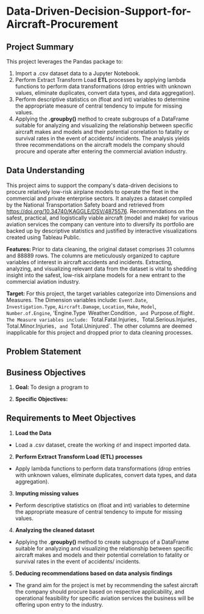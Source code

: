 # Data-Driven-Decision-Support-for-Aircraft-Procurement
## Project Summary
This project  leverages the Pandas package to:
1) Import a .csv dataset data to a Jupyter Notebook.
2) Perform Extract Transform Load <strong> ETL </strong> processes by applying lambda functions to perform data transformations (drop entries with unknown values, eliminate duplicates, convert data types, and data aggregation).
3) Perform descriptive statistics on (float and int) variables to determine the appropriate measure of central tendency to impute for missing values.
4) Applying the <strong>.groupby() </strong> method to create subgroups of a DataFrame suitable for analyzing and visualizing the relationship between specific aircraft makes and models and their potential correlation to fatality or survival rates in the event of accidents/ incidents.
The analysis yields three recommendations on the aircraft models the company should procure and operate after entering the commercial aviation industry.
## Data Understanding
This project aims to support the company's data-driven decisions to procure relatively low-risk airplane models to operate the fleet in the commercial and private enterprise sectors. It analyzes a dataset compiled by the National Transportation Safety board and retrieved from <html>https://doi.org/10.34740/KAGGLE/DSV/4875576</html>. Recommendations on the safest, practical, and logistically viable aircraft (model and make) for various aviation services the company can venture into to diversify its portfolio are backed up by descriptive statistics and justified by interactive visualizations created using Tableau Public. 

<strong> Features: </strong> Prior to data cleaning, the original dataset comprises 31 columns and 88889 rows. The columns are meticulously organized to capture variables of interest in aircraft accidents and incidents. Extracting, analyzing, and visualizing relevant data from the dataset is vital to shedding insight into the safest, low-risk airplane models for a new entrant to the commercial aviation industry.

<strong> Target: </strong> For this project, the target variables categorize into Dimensions and Measures. The Dimension variables include: `Event.Date`, `Investigation.Type`, `Aircraft.Damage`, `Location`, `Make`, `Model`, `Number.of.Engine`, 'Engine.Type` `Weather.Condition`, and `Purpose.of.flight`. The Measure variables include: `Total.Fatal.Injuries`, `Total.Serious.Injuries`, `Total.Minor.Injuries`, and `Total.Uninjured`. The other columns are deemed inapplicable for this project and dropped prior to data cleaning processes. 

## Problem Statement





## Business Objectives
1. <strong> Goal: </strong> To design a program to 




2. <strong> Specific Objectives: </strong>



## Requirements to Meet Objectives
1. <strong> Load the Data </strong>
* Load a .csv dataset, create the working `df` and inspect imported data.
2. <strong> Perform Extract Transform Load (ETL) processes </strong>
* Apply lambda functions to perform data transformations (drop entries with unknown values, eliminate duplicates, convert data types, and data aggregation).
3. <strong> Imputing missing values </strong>
* Perform descriptive statistics on (float and int) variables to determine the appropriate measure of central tendency to impute for missing values.
4. <strong> Analyzing the cleaned dataset </strong>
* Applying the <strong>.groupby() </strong> method to create subgroups of a DataFrame suitable for analyzing and visualizing the relationship between specific aircraft makes and models and their potential correlation to fatality or survival rates in the event of accidents/ incidents.
5. <strong> Deducing recommendations based on data analysis findings </strong>
* The grand aim for the project is met by recommending the safest aircraft the company should procure based on respective applicability, and operational feasibility for specific aviation services the business will be offering upon entry to the industry. 


